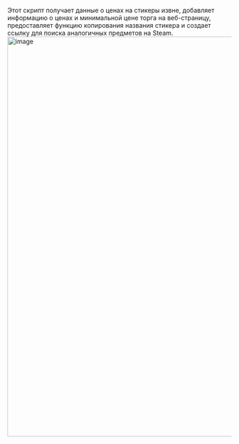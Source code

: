 Этот скрипт получает данные о ценах на стикеры извне, добавляет информацию о ценах и минимальной цене торга на веб-страницу, предоставляет функцию копирования названия стикера и создает ссылку для поиска аналогичных предметов на Steam.
<img width="899" alt="image" src="https://github.com/rerg12331/Expansion_for_Buff/assets/59132649/b6772113-60af-4211-82ba-184554f8775b">
